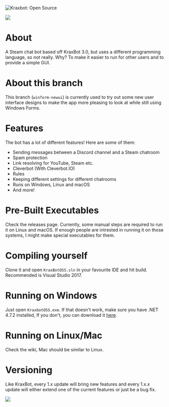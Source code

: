 ![Kraxbot: Open Source](https://vgy.me/ZA2UEo.png)

![](https://vgy.me/5OSfs8.png)

# About
A Steam chat bot based off KraxBot 3.0, but uses a different programming language, so not really.
Why? To make it easier to run for other users and to provide a simple GUI.

# About this branch
This branch (`winform-newui`) is currently used to try out some new user interface designs to make the app more pleasing to look at while still using Windows Forms.

# Features

The bot has a lot of different features! Here are some of them:

* Sending messages between a Discord channel and a Steam chatroom
* Spam protection
* Link resolving for YouTube, Steam etc.
* Cleverbot (With Cleverbot.IO)
* Rules
* Keeping different settings for different chatrooms
* Runs on Windows, Linux and macOS
* And more!

# Pre-Built Executables
Check the releases page. Currently, some manual steps are required to run it on Linux and macOS. If enough people are intrested in running it on those systems, I might make special executables for them.

# Compiling yourself
Clone it and open `KraxBotOSS.sln` in your favourite IDE and hit build. Recommended is Visual Studio 2017.

# Running on Windows
Just open `KraxbotOSS.exe`. If that doesn't work, make sure you have .NET 4.7.2 installed,
If you don't, you can download it [here](https://www.microsoft.com/net/download/thank-you/net472).

# Running on Linux/Mac
Check the wiki, Mac should be similar to Linux.

# Versioning
Like KraxBot, every 1.x update will bring new features and every 1.x.x update will either extend one of the current features or just be a bug fix.

![](http://orig11.deviantart.net/ffbe/f/2016/309/6/c/sombra_by_witchtaunter-danekeh.gif)
